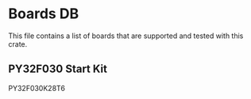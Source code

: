# Boards DB

This file contains a list of boards that are supported and tested with this crate.

## PY32F030 Start Kit

PY32F030K28T6
